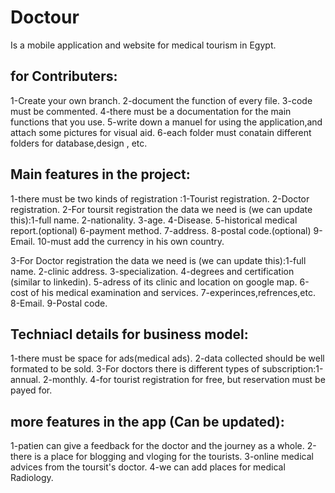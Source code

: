 # Doctour
Is a mobile application and website for medical tourism in Egypt.

## for Contributers:
1-Create your own branch.
2-document the function of every file.
3-code must be commented.
4-there must be a documentation for the main functions that you use.
5-write down a manuel for using the application,and attach some pictures for visual aid.
6-each folder must conatain different folders for database,design , etc.


##  Main features in the project:
1-there must be two kinds of registration :1-Tourist registration.
                                           2-Doctor registration.
2-For toursit registration the data we need is (we can update this):1-full name.
                                                                    2-nationality.
                                                                    3-age.
                                                                    4-Disease.
                                                                    5-historical medical report.(optional)
                                                                    6-payment method.
                                                                    7-address.
                                                                    8-postal code.(optional)
                                                                    9-Email.
                                                                    10-must add the currency in his own country.
                                                                    
3-For Doctor registration the data we need is (we can update this):1-full name.
                                                                   2-clinic address.
                                                                   3-specialization.
                                                                   4-degrees and certification (similar to linkedin).
                                                                   5-adress of its clinic and location on google map.
                                                                   6-cost of his medical examination and services.
                                                                   7-experinces,refrences,etc.
                                                                   8-Email.
                                                                   9-Postal code.
## Techniacl details for business model:
1-there must be space for ads(medical ads).
2-data collected should be well formated to be sold.
3-For doctors there is different types of subscription:1-annual.
                                                       2-monthly.
4-for tourist registration for free, but reservation must be payed for.


## more features in the app (Can be updated):
1-patien can give a feedback for the doctor and the journey as a whole.
2-there is a place for blogging and vloging for the tourists.
3-online medical advices from the toursit's doctor.
4-we can add places for medical Radiology. 
